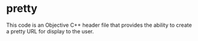 # pretty

This code is an Objective C++ header file that provides the ability to create a pretty URL for display to the user.

<!--Here's a standard URL:

And here's the pretty version:-->


